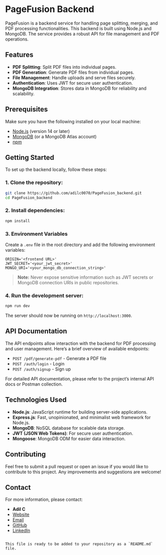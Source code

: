 
# PageFusion Backend

PageFusion is a backend service for handling page splitting, merging, and PDF processing functionalities. This backend is built using Node.js and MongoDB. The service provides a robust API for file management and PDF operations.

## Features

- **PDF Splitting**: Split PDF files into individual pages.
- **PDF Generation**: Generate PDF files from individual pages.
- **File Management**: Handle uploads and serve files securely.
- **Authentication**: Uses JWT for secure user authentication.
- **MongoDB Integration**: Stores data in MongoDB for reliability and scalability.

## Prerequisites

Make sure you have the following installed on your local machine:

- [Node.js](https://nodejs.org/) (version 14 or later)
- [MongoDB](https://www.mongodb.com/) (or a MongoDB Atlas account)
- [npm](https://www.npmjs.com/)

## Getting Started

To set up the backend locally, follow these steps:

### 1. Clone the repository:

```bash
git clone https://github.com/adilc0070/PageFusion_backend.git
cd PageFusion_backend
```

### 2. Install dependencies:

```bash
npm install
```

### 3. Environment Variables

Create a `.env` file in the root directory and add the following environment variables:

```env
ORIGIN='<frontend URL>'
JWT_SECRET='<your_jwt_secret>'
MONGO_URI='<your_mongo_db_connection_string>'
```

> **Note:** Never expose sensitive information such as JWT secrets or MongoDB connection URIs in public repositories.

### 4. Run the development server:

```bash
npm run dev
```

The server should now be running on `http://localhost:3000`.

## API Documentation

The API endpoints allow interaction with the backend for PDF processing and user management. Here’s a brief overview of available endpoints:

- `POST /pdf/generate-pdf` - Generate a PDF file
- `POST /auth/login` - Login
- `POST /auth/signup` - Sign up

For detailed API documentation, please refer to the project’s internal API docs or Postman collection.

## Technologies Used

- **Node.js**: JavaScript runtime for building server-side applications.
- **Express.js**: Fast, unopinionated, and minimalist web framework for Node.js.
- **MongoDB**: NoSQL database for scalable data storage.
- **JWT (JSON Web Tokens)**: For secure user authentication.
- **Mongoose**: MongoDB ODM for easier data interaction.

## Contributing

Feel free to submit a pull request or open an issue if you would like to contribute to this project. Any improvements and suggestions are welcome!

## Contact

For more information, please contact:

- **Adil C**
- [Website](https://adilc0070.site)
- [Email](mailto:adilc0070@gmail.com)
- [GitHub](https://github.com/adilc0070)
- [LinkedIn](https://www.linkedin.com/in/adilc0070/)

```

This file is ready to be added to your repository as a `README.md` file.
```
